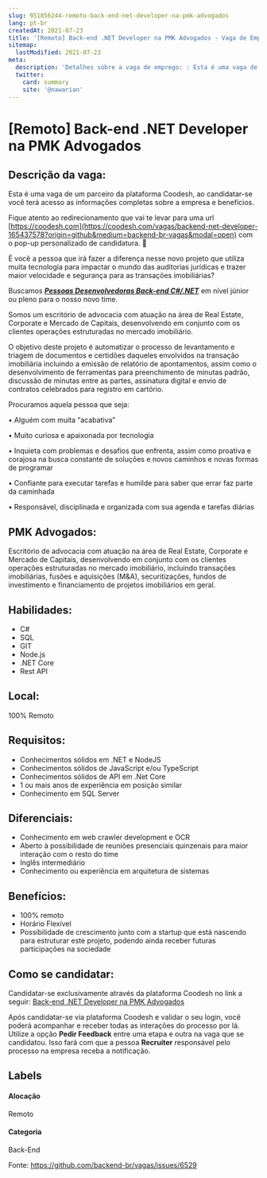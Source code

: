 ```yaml
---
slug: 951856244-remoto-back-end-net-developer-na-pmk-advogados
lang: pt-br
createdAt: 2021-07-23
title: '[Remoto] Back-end .NET Developer na PMK Advogados - Vaga de Emprego'
sitemap:
  lastModified: 2021-07-23
meta:
  description: 'Detalhes sobre a vaga de emprego: : Esta é uma vaga de um parceiro da plataforma Coodesh, ao candidatar-se você terá acesso as informações completas sobre a empresa e benefícios.  Fique atento ao redirecionamento que vai te levar para uma url [https://coodesh.com](https://coodesh.com/vagas/backend-net-developer-165437578?origin=github&medium=backend-br-vagas&modal=open) com o pop-up personalizado de candidatura. 👋 <p>É você a pessoa que irá fazer a diferença nesse novo projeto que utiliza muita tecnologia para impactar o mundo das auditorias jurídicas e trazer maior velocidade e segurança para as transações imobiliárias?</p> <p>Buscamos <strong><em><ins>Pessoas Desenvolvedoras Back-end C#/.NET</ins></em></strong> em nível júnior ou pleno para o nosso novo time.&nbsp;</p> <p>Somos um escritório de advocacia com atuação na área de Real Estate, Corporate e Mercado de Capitais, desenvolvendo em conjunto com os clientes operações estruturadas no mercado imobiliário.</p> <p>O objetivo deste projeto é automatizar o processo de levantamento e triagem de documentos e certidões daqueles envolvidos na transação imobiliária incluindo a emissão de relatório de apontamentos, assim como o desenvolvimento de ferramentas para preenchimento de minutas padrão, discussão de minutas entre as partes, assinatura digital e envio de contratos celebrados para registro em cartório.</p> <p>Procuramos aquela pessoa que seja:</p> <p>•	Alguém com muita “acabativa”</p> <p>•	Muito curiosa e apaixonada por tecnologia</p> <p>•	Inquieta com problemas e desafios que enfrenta, assim como proativa e corajosa na busca constante de soluções e novos caminhos e novas formas de programar</p> <p>•	Confiante para executar tarefas e humilde para saber que errar faz parte da caminhada</p> <p>•	Responsável, disciplinada e organizada com sua agenda e tarefas diárias</p>'
  twitter:
    card: summary
    site: '@nawarian'
---
```


# [Remoto] Back-end .NET Developer na PMK Advogados

## Descrição da vaga: 
Esta é uma vaga de um parceiro da plataforma Coodesh, ao candidatar-se você terá acesso as informações completas sobre a empresa e benefícios.


Fique atento ao redirecionamento que vai te levar para uma url [https://coodesh.com](https://coodesh.com/vagas/backend-net-developer-165437578?origin=github&medium=backend-br-vagas&modal=open) com o pop-up personalizado de candidatura. 👋
<p>É você a pessoa que irá fazer a diferença nesse novo projeto que utiliza muita tecnologia para impactar o mundo das auditorias jurídicas e trazer maior velocidade e segurança para as transações imobiliárias?</p>
<p>Buscamos <strong><em><ins>Pessoas Desenvolvedoras Back-end C#/.NET</ins></em></strong> em nível júnior ou pleno para o nosso novo time.&nbsp;</p>
<p>Somos um escritório de advocacia com atuação na área de Real Estate, Corporate e Mercado de Capitais, desenvolvendo em conjunto com os clientes operações estruturadas no mercado imobiliário.</p>
<p>O objetivo deste projeto é automatizar o processo de levantamento e triagem de documentos e certidões daqueles envolvidos na transação imobiliária incluindo a emissão de relatório de apontamentos, assim como o desenvolvimento de ferramentas para preenchimento de minutas padrão, discussão de minutas entre as partes, assinatura digital e envio de contratos celebrados para registro em cartório.</p>
<p>Procuramos aquela pessoa que seja:</p>
<p>•	Alguém com muita “acabativa”</p>
<p>•	Muito curiosa e apaixonada por tecnologia</p>
<p>•	Inquieta com problemas e desafios que enfrenta, assim como proativa e corajosa na busca constante de soluções e novos caminhos e novas formas de programar</p>
<p>•	Confiante para executar tarefas e humilde para saber que errar faz parte da caminhada</p>
<p>•	Responsável, disciplinada e organizada com sua agenda e tarefas diárias</p>

## PMK Advogados: 
 <p>Escritório de advocacia com atuação na área de Real Estate, Corporate e Mercado de Capitais, desenvolvendo em conjunto com os clientes operações estruturadas no mercado imobiliário, incluindo transações imobiliárias, fusões e aquisições (M&amp;A), securitizações, fundos de investimento e financiamento de projetos imobiliários em geral.&nbsp;</p>
</p>

 ## Habilidades: 
 - C# 
- SQL 
- GIT 
- Node.js 
- .NET Core 
- Rest API
## Local: 
 100% Remoto
## Requisitos: 
 - Conhecimentos sólidos em .NET e NodeJS 
- Conhecimentos sólidos de JavaScript e/ou TypeScript 
- Conhecimentos sólidos de API em .Net Core 
- 1 ou mais anos de experiência em posição similar 
- Conhecimento em SQL Server
## Diferenciais: 
 - Conhecimento em web crawler development e OCR  
- Aberto à possibilidade de reuniões presenciais quinzenais para maior interação com o resto do time 
- Inglês intermediário 
- Conhecimento ou experiência em arquitetura de sistemas
## Benefícios: 
 - 100% remoto 
- Horário Flexível 
- Possibilidade de crescimento junto com a startup que está nascendo para estruturar este projeto, podendo ainda receber futuras participações na sociedade
## Como se candidatar:
Candidatar-se exclusivamente através da plataforma Coodesh no link a seguir: [Back-end .NET Developer na PMK Advogados](https://coodesh.com/vagas/backend-net-developer-165437578?origin=github&medium=backend-br-vagas&modal=open)


Após candidatar-se via plataforma Coodesh e validar o seu login, você poderá acompanhar e receber todas as interações do processo por lá. Utilize a opção **Pedir Feedback** entre uma etapa e outra na vaga que se candidatou. Isso fará com que a pessoa **Recruiter** responsável pelo processo na empresa receba a notificação.
## Labels
#### Alocação
Remoto
#### Categoria
Back-End

Fonte: https://github.com/backend-br/vagas/issues/6529
